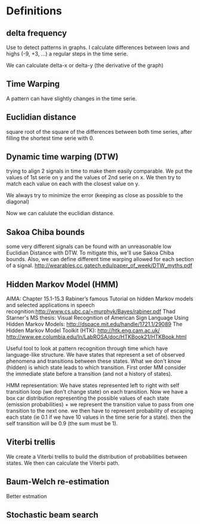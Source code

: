 # Definitions

## delta frequency
Use to detect patterns in graphs. I calculate differences between lows and highs (-9, +3, ...) a regular steps in the time serie.

We can calculate delta-x or delta-y (the derivative of the graph)

## Time Warping
A pattern can have slightly changes in the time serie.

## Euclidian distance
square root of the square of the differences between both time series, after filling the shortest time serie with 0.

## Dynamic time warping (DTW)
trying to align 2 signals in time to make them easily comparable.
We put the values of 1st serie on y and the values of 2nd serie on x.
We then try to match each value on each with the closest value on y.

We always try to minimize the error (keeping as close as possible to the diagonal)

Now we can calulate the euclidian distance.

## Sakoa Chiba bounds
some very different signals can be found with an unreasonable low Euclidian Distance with DTW. To mitigate this, we'll use Sakoa Chiba bounds.
Also, we can define different time warping allowed for each section of a signal.
http://wearables.cc.gatech.edu/paper_of_week/DTW_myths.pdf

## Hidden Markov Model (HMM)
AIMA: Chapter 15.1-15.3
Rabiner’s famous Tutorial on hidden Markov models and selected applications in speech recognition:http://www.cs.ubc.ca/~murphyk/Bayes/rabiner.pdf
Thad Starner's MS thesis: Visual Recognition of American Sign Language Using Hidden Markov Models: http://dspace.mit.edu/handle/1721.1/29089
The Hidden Markov Model Toolkit (HTK): http://htk.eng.cam.ac.uk/
http://www.ee.columbia.edu/ln/LabROSA/doc/HTKBook21/HTKBook.html


Useful tool to look at pattern recognition through time which have language-like structure.
We have states that represent a set of observed phenomena and transitions between these states. What we don't know (hidden) is which state leads to which transition.
First order MM consider the immediate state before a transition (and not a history of states).

HMM representation: We have states represented left to right with self transition loop (we don't change state) on each transition.
Now we have a box car distribution representing the possible values of each state (emission probabilities) + we represent the transition value to pass from one transition to the next one.
we then have to represent probability of escaping each state (ie 0.1 if we have 10 values in the time serie for a state). then the self transition will be 0.9 (the sum must be 1).

## Viterbi trellis
We create a Viterbi trellis to build the distribution of probabilities between states.
We then can calculate the Viterbi path.

## Baum-Welch re-estimation
Better estmation

## Stochastic beam search


